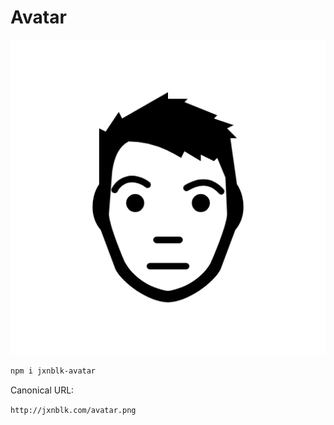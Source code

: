 
# Avatar

![](avatar-512.png)

```sh
npm i jxnblk-avatar
```

Canonical URL:

`http://jxnblk.com/avatar.png`

